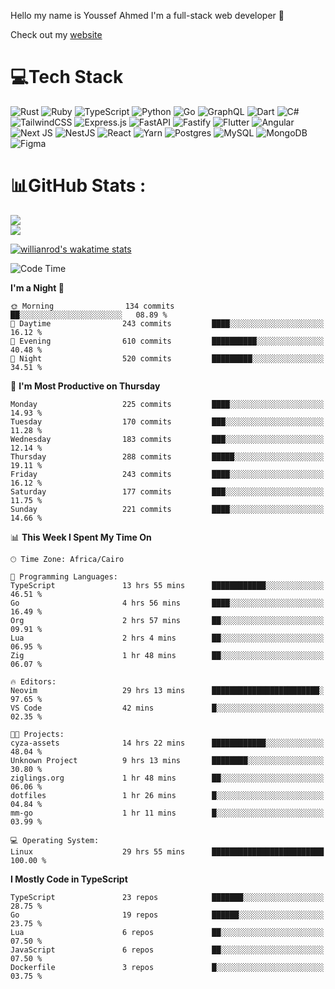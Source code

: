 Hello my name is Youssef Ahmed I'm a full-stack web developer 👋

Check out my [website](https://youssefahmed.vercel.app)
 
# 💻Tech Stack

![Rust](https://img.shields.io/badge/rust-%23000000.svg?style=for-the-badge&logo=rust&logoColor=white) ![Ruby](https://img.shields.io/badge/ruby-%23CC342D.svg?style=for-the-badge&logo=ruby&logoColor=white) ![TypeScript](https://img.shields.io/badge/typescript-%23007ACC.svg?style=for-the-badge&logo=typescript&logoColor=white) ![Python](https://img.shields.io/badge/python-3670A0?style=for-the-badge&logo=python&logoColor=ffdd54) ![Go](https://img.shields.io/badge/go-%2300ADD8.svg?style=for-the-badge&logo=go&logoColor=white) ![GraphQL](https://img.shields.io/badge/-GraphQL-E10098?style=for-the-badge&logo=graphql&logoColor=white) ![Dart](https://img.shields.io/badge/dart-%230175C2.svg?style=for-the-badge&logo=dart&logoColor=white) ![C#](https://img.shields.io/badge/c%23-%23239120.svg?style=for-the-badge&logo=c-sharp&logoColor=white) ![TailwindCSS](https://img.shields.io/badge/tailwindcss-%2338B2AC.svg?style=for-the-badge&logo=tailwind-css&logoColor=white) ![Express.js](https://img.shields.io/badge/express.js-%23404d59.svg?style=for-the-badge&logo=express&logoColor=%2361DAFB) ![FastAPI](https://img.shields.io/badge/FastAPI-005571?style=for-the-badge&logo=fastapi) ![Fastify](https://img.shields.io/badge/fastify-%23000000.svg?style=for-the-badge&logo=fastify&logoColor=white) ![Flutter](https://img.shields.io/badge/Flutter-%2302569B.svg?style=for-the-badge&logo=Flutter&logoColor=white) ![Angular](https://img.shields.io/badge/angular-%23DD0031.svg?style=for-the-badge&logo=angular&logoColor=white) ![Next JS](https://img.shields.io/badge/Next-black?style=for-the-badge&logo=next.js&logoColor=white) ![NestJS](https://img.shields.io/badge/nestjs-%23E0234E.svg?style=for-the-badge&logo=nestjs&logoColor=white) ![React](https://img.shields.io/badge/react-%2320232a.svg?style=for-the-badge&logo=react&logoColor=%2361DAFB) ![Yarn](https://img.shields.io/badge/yarn-%232C8EBB.svg?style=for-the-badge&logo=yarn&logoColor=white) ![Postgres](https://img.shields.io/badge/postgres-%23316192.svg?style=for-the-badge&logo=postgresql&logoColor=white) ![MySQL](https://img.shields.io/badge/mysql-%2300f.svg?style=for-the-badge&logo=mysql&logoColor=white) ![MongoDB](https://img.shields.io/badge/MongoDB-%234ea94b.svg?style=for-the-badge&logo=mongodb&logoColor=white)     ![Figma](https://img.shields.io/badge/figma-%23F24E1E.svg?style=for-the-badge&logo=figma&logoColor=white)

# 📊GitHub Stats :

![](https://github-readme-stats.vercel.app/api?username=joetifa2003&theme=tokyonight&hide_border=false&include_all_commits=false&count_private=false)<br/>
![](https://github-readme-streak-stats.herokuapp.com/?user=joetifa2003&theme=tokyonight&hide_border=false)<br/>

[![willianrod's wakatime stats](https://github-readme-stats.vercel.app/api/wakatime?username=joetifa2003&layout=compact)](https://github.com/anuraghazra/github-readme-stats)
<!--START_SECTION:waka-->
![Code Time](http://img.shields.io/badge/Code%20Time-2%2C444%20hrs%2027%20mins-blue)

**I'm a Night 🦉** 

```text
🌞 Morning                134 commits         ██░░░░░░░░░░░░░░░░░░░░░░░   08.89 % 
🌆 Daytime                243 commits         ████░░░░░░░░░░░░░░░░░░░░░   16.12 % 
🌃 Evening                610 commits         ██████████░░░░░░░░░░░░░░░   40.48 % 
🌙 Night                  520 commits         █████████░░░░░░░░░░░░░░░░   34.51 % 
```
📅 **I'm Most Productive on Thursday** 

```text
Monday                   225 commits         ████░░░░░░░░░░░░░░░░░░░░░   14.93 % 
Tuesday                  170 commits         ███░░░░░░░░░░░░░░░░░░░░░░   11.28 % 
Wednesday                183 commits         ███░░░░░░░░░░░░░░░░░░░░░░   12.14 % 
Thursday                 288 commits         █████░░░░░░░░░░░░░░░░░░░░   19.11 % 
Friday                   243 commits         ████░░░░░░░░░░░░░░░░░░░░░   16.12 % 
Saturday                 177 commits         ███░░░░░░░░░░░░░░░░░░░░░░   11.75 % 
Sunday                   221 commits         ████░░░░░░░░░░░░░░░░░░░░░   14.66 % 
```


📊 **This Week I Spent My Time On** 

```text
🕑︎ Time Zone: Africa/Cairo

💬 Programming Languages: 
TypeScript               13 hrs 55 mins      ████████████░░░░░░░░░░░░░   46.51 % 
Go                       4 hrs 56 mins       ████░░░░░░░░░░░░░░░░░░░░░   16.49 % 
Org                      2 hrs 57 mins       ██░░░░░░░░░░░░░░░░░░░░░░░   09.91 % 
Lua                      2 hrs 4 mins        ██░░░░░░░░░░░░░░░░░░░░░░░   06.95 % 
Zig                      1 hr 48 mins        ██░░░░░░░░░░░░░░░░░░░░░░░   06.07 % 

🔥 Editors: 
Neovim                   29 hrs 13 mins      ████████████████████████░   97.65 % 
VS Code                  42 mins             █░░░░░░░░░░░░░░░░░░░░░░░░   02.35 % 

🐱‍💻 Projects: 
cyza-assets              14 hrs 22 mins      ████████████░░░░░░░░░░░░░   48.04 % 
Unknown Project          9 hrs 13 mins       ████████░░░░░░░░░░░░░░░░░   30.80 % 
ziglings.org             1 hr 48 mins        ██░░░░░░░░░░░░░░░░░░░░░░░   06.06 % 
dotfiles                 1 hr 26 mins        █░░░░░░░░░░░░░░░░░░░░░░░░   04.84 % 
mm-go                    1 hr 11 mins        █░░░░░░░░░░░░░░░░░░░░░░░░   03.99 % 

💻 Operating System: 
Linux                    29 hrs 55 mins      █████████████████████████   100.00 % 
```

**I Mostly Code in TypeScript** 

```text
TypeScript               23 repos            ███████░░░░░░░░░░░░░░░░░░   28.75 % 
Go                       19 repos            ██████░░░░░░░░░░░░░░░░░░░   23.75 % 
Lua                      6 repos             ██░░░░░░░░░░░░░░░░░░░░░░░   07.50 % 
JavaScript               6 repos             ██░░░░░░░░░░░░░░░░░░░░░░░   07.50 % 
Dockerfile               3 repos             █░░░░░░░░░░░░░░░░░░░░░░░░   03.75 % 
```




<!--END_SECTION:waka-->
